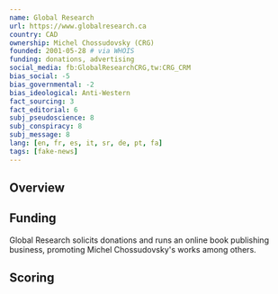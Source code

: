 ```yaml
---
name: Global Research
url: https://www.globalresearch.ca
country: CAD
ownership: Michel Chossudovsky (CRG)
founded: 2001-05-28 # via WHOIS
funding: donations, advertising
social_media: fb:GlobalResearchCRG,tw:CRG_CRM
bias_social: -5
bias_governmental: -2
bias_ideological: Anti-Western
fact_sourcing: 3
fact_editorial: 6
subj_pseudoscience: 8
subj_conspiracy: 8
subj_message: 8
lang: [en, fr, es, it, sr, de, pt, fa]
tags: [fake-news]
---
```


## Overview

## Funding
Global Research solicits donations and runs an online book publishing business, promoting Michel Chossudovsky's works among others. 

## Scoring
